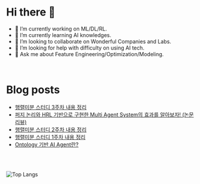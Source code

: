 # Hi there 👋

- 🔭 I’m currently working on ML/DL/RL.
- 🌱 I’m currently learning AI knowledges.
- 👯 I’m looking to collaborate on Wonderful Companies and Labs.
- 🤔 I’m looking for help with difficulty on using AI tech.
- 💬 Ask me about Feature Engineering/Optimization/Modeling.


<br>

# Blog posts
<!-- BLOG-POST-LIST:START -->
- [행렬미분 스터디 3주차 내용 정리](https://velog.io/@dyung2/%ED%96%89%EB%A0%AC%EB%AF%B8%EB%B6%84-%EC%8A%A4%ED%84%B0%EB%94%94-3%EC%A3%BC%EC%B0%A8-%EB%82%B4%EC%9A%A9-%EC%A0%95%EB%A6%AC)
- [퍼지 논리와 HRL 기반으로 구현한 Multi Agent System의 효과를 알아보자! &lpar;논문 리뷰&rpar;](https://velog.io/@dyung2/%ED%8D%BC%EC%A7%80-%EB%85%BC%EB%A6%AC%EC%99%80-HRL-%EA%B8%B0%EB%B0%98%EC%9C%BC%EB%A1%9C-%EA%B5%AC%ED%98%84%ED%95%9C-Multi-Agent-System%EC%9D%98-%ED%9A%A8%EA%B3%BC%EB%A5%BC-%EC%95%8C%EC%95%84%EB%B3%B4%EC%9E%90-%EB%85%BC%EB%AC%B8-%EB%A6%AC%EB%B7%B0-rran1exi)
- [행렬미분 스터디 2주차 내용 정리](https://velog.io/@dyung2/%ED%96%89%EB%A0%AC-%EB%AF%B8%EB%B6%84-%EC%8A%A4%ED%84%B0%EB%94%94-2%EC%A3%BC%EC%B0%A8-%EB%82%B4%EC%9A%A9-%EC%A0%95%EB%A6%AC)
- [행렬미분 스터디 1주차 내용 정리](https://velog.io/@dyung2/%ED%96%89%EB%A0%AC%EB%AF%B8%EB%B6%84-%EC%8A%A4%ED%84%B0%EB%94%94-1%EC%A3%BC%EC%B0%A8-%EB%82%B4%EC%9A%A9-%EC%A0%95%EB%A6%AC)
- [Ontology 기반 AI Agent란?](https://velog.io/@dyung2/Ontology-%EA%B8%B0%EB%B0%98-AI-Agent%EB%9E%80)
<!-- BLOG-POST-LIST:END -->

<br>
<br>

![Top Langs](https://github-readme-stats.vercel.app/api/top-langs/?username=DoYoungNim&layout=compact)

<!--
**DoYoungNim/DoYoungNim** is a ✨ _special_ ✨ repository because its `README.md` (this file) appears on your GitHub profile.

Here are some ideas to get you started:

- 🔭 I’m currently working on ...
- 🌱 I’m currently learning ...
- 👯 I’m looking to collaborate on ...
- 🤔 I’m looking for help with ...
- 💬 Ask me about ...
- 📫 How to reach me: ...
- 😄 Pronouns: ...
- ⚡ Fun fact: ...
-->
